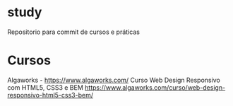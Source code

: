 # study
Repositorio para commit de cursos e práticas

# Cursos
Algaworks - https://www.algaworks.com/
	Curso Web Design Responsivo com HTML5, CSS3 e BEM
	https://www.algaworks.com/curso/web-design-responsivo-html5-css3-bem/

